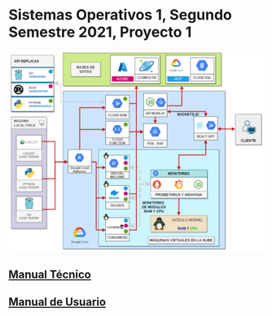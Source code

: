 # Sistemas Operativos 1, Segundo Semestre 2021, Proyecto 1

<img src="./Arquitectura.png">


<a href="./Documentacion/Manual Técnico.pdf"><h2>Manual Técnico</h2></a>


<a href="./Documentacion/Manual Usuario.pdf"><h2>Manual de Usuario</h2></a>

